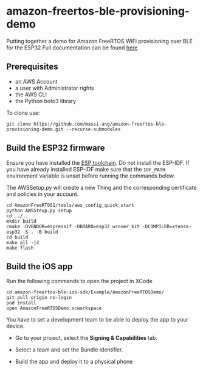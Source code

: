 # amazon-freertos-ble-provisioning-demo
Putting together a demo for Amazon FreeRTOS WiFi provisioning over BLE for the ESP32
Full documentation can be found [here](https://docs.aws.amazon.com/freertos/latest/userguide/ble-demo.html)

## Prerequisites
* an AWS Account
* a user with Administrator rights
* the AWS CLI
* the Python boto3 library

To clone use:

```
git clone https://github.com/massi-ang/amazon-freertos-ble-provisioning-demo.git --recurse-submodules
```

## Build the ESP32 firmware

Ensure you have installed the [ESP toolchain](https://docs.espressif.com/projects/esp-idf/en/v3.3/get-started-cmake/index.html#step-1-set-up-toolchain). 
Do not install the ESP-IDF. 
If you have already installed ESP-IDF make sure that the `IDF_PATH` environment variable is unset before running the commands below.

The AWSSetup.py will create a new Thing and the corresponding certificate and policies in your account.

```
cd AmazonFreeRTOS1/tools/aws_config_quick_start
python AWSSteup.py setup
cd ../..
mkdir build
cmake -DVENDOR=espressif -DBOARD=esp32_wrover_kit -DCOMPILER=xtensa-esp32 -S . -B build
cd build
make all -j4
make flash
```

## Build the iOS app

Run the following commands to open the project in XCode

```
cd amazon-freertos-ble-ios-sdk/Example/AmazonFreeRTOSDemo/
git pull origin no-login
pod install
open AmazonFreeRTOSDemo.xcworkspace
```

You have to set a development team to be able to deploy the app to your device.
* Go to your project, select the **Signing & Capabilities** tab. 
* Select a team and set the Bundle Identifier.

* Build the app and deploy it to a physical phone

